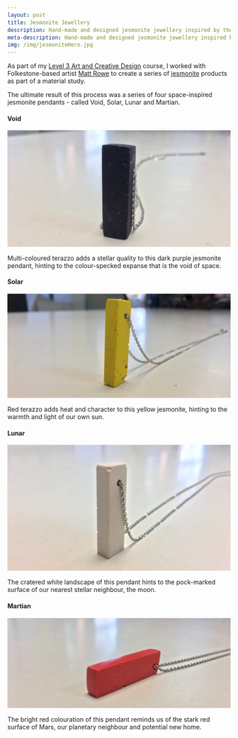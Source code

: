 ```yaml
---
layout: post
title: Jesmonite Jewellery
description: Hand-made and designed jesmonite jewellery inspired by the solar system.
meta-description: Hand-made and designed jesmonite jewellery inspired by the solar system.
img: /img/jesmoniteHero.jpg
---
```


As part of my [Level 3 Art and Creative Design](http://eastkent.ac.uk/course/art-and-creative-design-level-3) course, I worked with Folkestone-based artist [Matt Rowe](http://mattroweportfolio.co.uk/) to create a series of [jesmonite](http://jesmonite.com) products as part of a material study.

The ultimate result of this process was a series of four space-inspired jesmonite pendants - called Void, Solar, Lunar and Martian.

#### Void

<img src="/img/jesmoniteVoid.jpg" alt="" title="" />

Multi-coloured terazzo adds a stellar quality to this dark purple jesmonite pendant, hinting to the colour-specked expanse that is the void of space.

#### Solar

<img src="/img/jesmoniteSolar.jpg" alt="" title="" />

Red terazzo adds heat and character to this yellow jesmonite, hinting to the warmth and light of our own sun.

#### Lunar

<img src="/img/jesmoniteLunar.jpg" alt="" title="" />

The cratered white landscape of this pendant hints to the pock-marked surface of our nearest stellar neighbour, the moon.

#### Martian

<img src="/img/jesmoniteMartian.jpg" alt="" title="" />

The bright red colouration of this pendant reminds us of the stark red surface of Mars, our planetary neighbour and potential new home.
